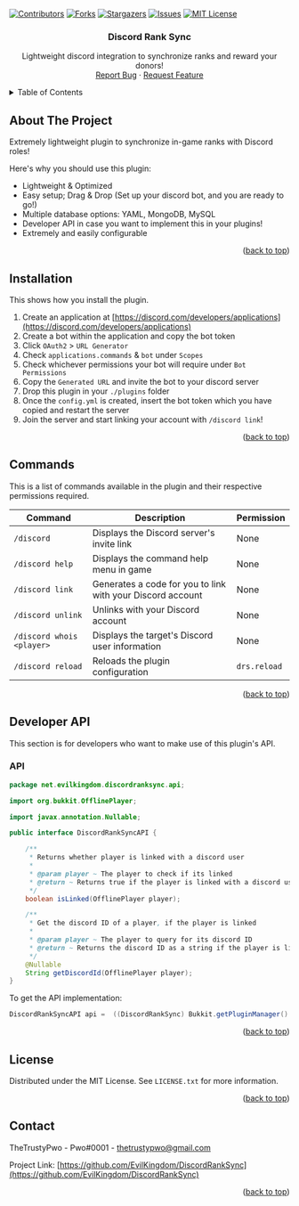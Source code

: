[![Contributors][contributors-shield]][contributors-url]
[![Forks][forks-shield]][forks-url]
[![Stargazers][stars-shield]][stars-url]
[![Issues][issues-shield]][issues-url]
[![MIT License][license-shield]][license-url]


<!-- PROJECT TITLE -->
<!--suppress HtmlDeprecatedAttribute, HtmlUnknownAnchorTarget -->

<div align="center">
<h3 align="center">Discord Rank Sync</h3>
  <p align="center">
    Lightweight discord integration to synchronize ranks and reward your donors!
    <br/>
    <a href="https://github.com/TheTrustyPwo/discordjs-bot-template/issues">Report Bug</a>
    ·
    <a href="https://github.com/TheTrustyPwo/discordjs-bot-template/issues">Request Feature</a>
  </p>
</div>


<!-- TABLE OF CONTENTS -->
<details>
  <summary>Table of Contents</summary>
  <ol>
    <li><a href="#about-the-project">About The Project</a></li>
    <li><a href="#installation">Installation</a></li>
    <li><a href="#commands">Commands</a></li>
    <li><a href="#developer-api">Developer API</a></li>
    <li><a href="#license">License</a></li>
    <li><a href="#contact">Contact</a></li>
  </ol>
</details>


<!-- ABOUT THE PROJECT -->
## About The Project

Extremely lightweight plugin to synchronize in-game ranks with Discord roles!

Here's why you should use this plugin:
* Lightweight & Optimized
* Easy setup; Drag & Drop (Set up your discord bot, and you are ready to go!)
* Multiple database options: YAML, MongoDB, MySQL
* Developer API in case you want to implement this in your plugins!
* Extremely and easily configurable

<p align="right">(<a href="#top">back to top</a>)</p>


## Installation

This shows how you install the plugin.

1. Create an application at [https://discord.com/developers/applications](https://discord.com/developers/applications)
2. Create a bot within the application and copy the bot token
3. Click `OAuth2` > `URL Generator`
4. Check `applications.commands` & `bot` under `Scopes`
5. Check whichever permissions your bot will require under `Bot Permissions`
6. Copy the `Generated URL` and invite the bot to your discord server
7. Drop this plugin in your `./plugins` folder
8. Once the `config.yml` is created, insert the bot token which you have copied and restart the server
9. Join the server and start linking your account with `/discord link`!

<p align="right">(<a href="#top">back to top</a>)</p>


## Commands
This is a list of commands available in the plugin and their respective permissions required.

| Command | Description | Permission |
| ------- | ----------- | ---------- |
| `/discord` | Displays the Discord server's invite link | None |
| `/discord help` | Displays the command help menu in game | None |
| `/discord link` | Generates a code for you to link with your Discord account | None |
| `/discord unlink` | Unlinks with your Discord account | None |
| `/discord whois <player>` | Displays the target's Discord user information | None |
| `/discord reload` | Reloads the plugin configuration | `drs.reload` |

<p align="right">(<a href="#top">back to top</a>)</p>


## Developer API
This section is for developers who want to make use of this plugin's API.

### API
```java
package net.evilkingdom.discordranksync.api;

import org.bukkit.OfflinePlayer;

import javax.annotation.Nullable;

public interface DiscordRankSyncAPI {

    /**
     * Returns whether player is linked with a discord user
     *
     * @param player ~ The player to check if its linked
     * @return ~ Returns true if the player is linked with a discord user else false
     */
    boolean isLinked(OfflinePlayer player);

    /**
     * Get the discord ID of a player, if the player is linked
     *
     * @param player ~ The player to query for its discord ID
     * @return ~ Returns the discord ID as a string if the player is linked, else null
     */
    @Nullable
    String getDiscordId(OfflinePlayer player);
}
```

To get the API implementation:
```java
DiscordRankSyncAPI api =  ((DiscordRankSync) Bukkit.getPluginManager().getPlugin("DiscordRankSync")).getInstance().getApi();
```

<p align="right">(<a href="#top">back to top</a>)</p>


<!-- LICENSE -->
## License

Distributed under the MIT License. See `LICENSE.txt` for more information.

<p align="right">(<a href="#top">back to top</a>)</p>


<!-- CONTACT -->
## Contact

TheTrustyPwo - Pwo#0001 - thetrustypwo@gmail.com

Project Link: [https://github.com/EvilKingdom/DiscordRankSync](https://github.com/EvilKingdom/DiscordRankSync)

<p align="right">(<a href="#top">back to top</a>)</p>


<!-- MARKDOWN LINKS & IMAGES -->
[contributors-shield]: https://img.shields.io/github/contributors/EvilKingdom/DiscordRankSync.svg?style=for-the-badge
[contributors-url]: https://github.com/EvilKingdom/DiscordRankSync/graphs/contributors
[forks-shield]: https://img.shields.io/github/forks/EvilKingdom/DiscordRankSync.svg?style=for-the-badge
[forks-url]: https://github.com/EvilKingdom/DiscordRankSync/network/members
[stars-shield]: https://img.shields.io/github/stars/EvilKingdom/DiscordRankSync.svg?style=for-the-badge
[stars-url]: https://github.com/EvilKingdom/DiscordRankSync/stargazers
[issues-shield]: https://img.shields.io/github/issues/EvilKingdom/DiscordRankSync.svg?style=for-the-badge
[issues-url]: https://github.com/EvilKingdom/DiscordRankSync/issues
[license-shield]: https://img.shields.io/github/license/EvilKingdom/DiscordRankSync.svg?style=for-the-badge
[license-url]: https://github.com/EvilKingdom/DiscordRankSync/blob/master/LICENSE.txt